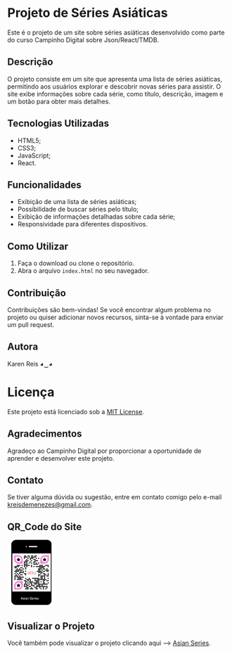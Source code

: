 # Projeto de Séries Asiáticas

Este é o projeto de um site sobre séries asiáticas desenvolvido como parte do curso Campinho Digital sobre Json/React/TMDB.
## Descrição

O projeto consiste em um site que apresenta uma lista de séries asiáticas, permitindo aos usuários explorar e descobrir novas séries para assistir.
O site exibe informações sobre cada série, como título, descrição, imagem e um botão para obter mais detalhes.
## Tecnologias Utilizadas

- HTML5;
- CSS3;
- JavaScript;
- React.
## Funcionalidades

- Exibição de uma lista de séries asiáticas;
- Possibilidade de buscar séries pelo título;
- Exibição de informações detalhadas sobre cada série;
- Responsividade para diferentes dispositivos.

## Como Utilizar

1. Faça o download ou clone o repositório.
2. Abra o arquivo `index.html` no seu navegador.
## Contribuição

Contribuições são bem-vindas! Se você encontrar algum problema no projeto ou quiser adicionar novos recursos, sinta-se à vontade para enviar um pull request.
## Autora

Karen Reis ◕‿◕
# Licença

Este projeto está licenciado sob a [MIT License](https://opensource.org/licenses/MIT).
## Agradecimentos

Agradeço ao Campinho Digital por proporcionar a oportunidade de aprender e desenvolver este projeto.
## Contato

Se tiver alguma dúvida ou sugestão, entre em contato comigo pelo e-mail [kreisdemenezes@gmail.com](mailto:kreisdemenezes@gmail.com).

## **QR_Code do Site**
![Asian Series](./src/assets/AsianSeries.png)

## Visualizar o Projeto

Você também pode visualizar o projeto clicando aqui --> [Asian Series](<https://reiskaren0228.github.io/asianSeries_campinho_tmdb/>).
